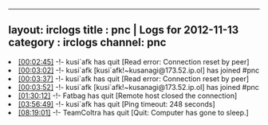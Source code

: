 
---
layout: irclogs
title : pnc | Logs for 2012-11-13
category : irclogs
channel: pnc
---
<li class="logitem"><a href="#00:02:45" name="00:02:45" class="time">[00:02:45]</a> -!- <span class="quit">kusi`afk</span> has quit [Read error: Connection reset by peer] </li>
<li class="logitem"><a href="#00:03:02" name="00:03:02" class="time">[00:03:02]</a> -!- <span class="join">kusi`afk</span> [kusi`afk!~kusanagi@173.52.ip.ol] has joined #pnc </li>
<li class="logitem"><a href="#00:03:37" name="00:03:37" class="time">[00:03:37]</a> -!- <span class="quit">kusi`afk</span> has quit [Read error: Connection reset by peer] </li>
<li class="logitem"><a href="#00:03:52" name="00:03:52" class="time">[00:03:52]</a> -!- <span class="join">kusi`afk</span> [kusi`afk!~kusanagi@173.52.ip.ol] has joined #pnc </li>
<li class="logitem"><a href="#01:30:12" name="01:30:12" class="time">[01:30:12]</a> -!- <span class="quit">Fatbag</span> has quit [Remote host closed the connection] </li>
<li class="logitem"><a href="#03:56:49" name="03:56:49" class="time">[03:56:49]</a> -!- <span class="quit">kusi`afk</span> has quit [Ping timeout: 248 seconds] </li>
<li class="logitem"><a href="#08:19:01" name="08:19:01" class="time">[08:19:01]</a> -!- <span class="quit">TeamColtra</span> has quit [Quit: Computer has gone to sleep.] </li>


